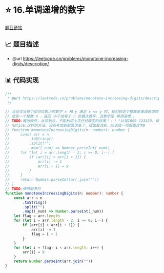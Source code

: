 # ⭐ 16.单调递增的数字

[题目链接](https://leetcode.cn/problems/monotone-increasing-digits/description/)

## 📈 题目描述
* @url https://leetcode.cn/problems/monotone-increasing-digits/description/

## 📊 代码实现
```typescript
/**
 * @url https://leetcode.cn/problems/monotone-increasing-digits/description/
 */

// 当且仅当每个相邻位数上的数字 x 和 y 满足 x <= y 时，我们称这个整数是单调递增的。
// 给定一个整数 n ，返回 小于或等于 n 的最大数字，且数字呈 单调递增 。
// TODO:遍历顺序，从前到后，不能利用上次已经改变的结果！！！！比如1009 123329，体会一下  从前到后遍历，也会影响前面相应的比较
// notice:这样的方法，没有考虑到前面改变了，后面会改变。应该统一将后面改为9
// function monotoneIncreasingDigits(n: number): number {
//     const arr = n
//         .toString()
//         .split("")
//         .map((_num) => Number.parseInt(_num))
//     for (let i = arr.length - 2; i >= 0; i--) {
//         if (arr[i] > arr[i + 1]) {
//             arr[i] -= 1
//             arr[i + 1] = 9
//         }
//     }
//     return Number.parseInt(arr.join(""))
// }
// TODO:细节挺多的
function monotoneIncreasingDigits(n: number): number {
    const arr = n
        .toString()
        .split("")
        .map((_num) => Number.parseInt(_num))
    let flag = arr.length
    for (let i = arr.length - 2; i >= 0; i--) {
        if (arr[i] > arr[i + 1]) {
            arr[i] -= 1
            flag = i + 1
        }
    }
    for (let i = flag; i < arr.length; i++) {
        arr[i] = 9
    }
    return Number.parseInt(arr.join(""))
}

```
